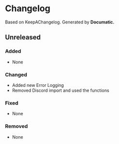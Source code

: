 # Changelog

Based on KeepAChangelog.
Generated by **Documatic.**

## Unreleased

### Added

* None

### Changed

* Added new Error Logging
* Removed Discord import and used the functions

### Fixed

* None

### Removed

* None
